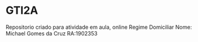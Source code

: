 # GTI2A
Repositorio criado para atividade em aula, online Regime Domiciliar
Nome: Michael Gomes da Cruz
RA:1902353
